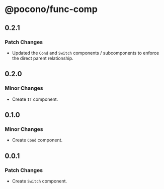# @pocono/func-comp

## 0.2.1

### Patch Changes

-   Updated the `Cond` and `Switch` components / subcomponents to enforce the direct parent relationship.

## 0.2.0

### Minor Changes

-   Create `If` component.

## 0.1.0

### Minor Changes

-   Create `Cond` component.

## 0.0.1

### Patch Changes

-   Create `Switch` component.
